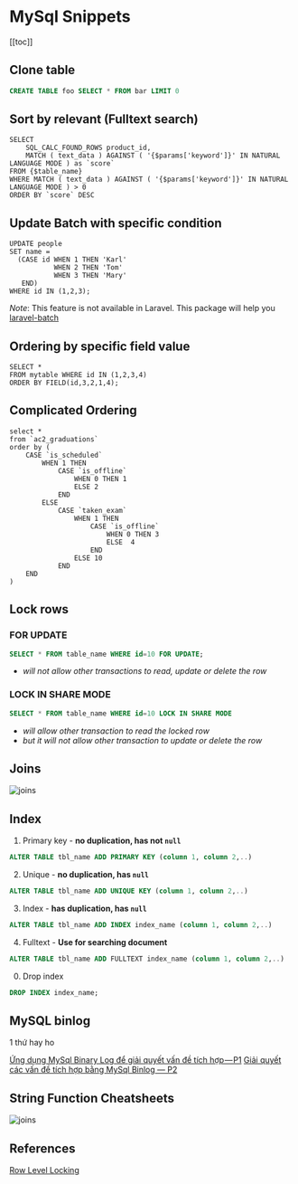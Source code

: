# MySql Snippets

[[toc]]

## Clone table 

```sql
CREATE TABLE foo SELECT * FROM bar LIMIT 0
```

## Sort by relevant (Fulltext search)

```sql{2,3,5}
SELECT 
    SQL_CALC_FOUND_ROWS product_id, 
    MATCH ( text_data ) AGAINST ( '{$params['keyword']}' IN NATURAL LANGUAGE MODE ) as `score`
FROM {$table_name} 
WHERE MATCH ( text_data ) AGAINST ( '{$params['keyword']}' IN NATURAL LANGUAGE MODE ) > 0
ORDER BY `score` DESC 
```

## Update Batch with specific condition

```sql{3-6}
UPDATE people 
SET name = 
  (CASE id WHEN 1 THEN 'Karl'
           WHEN 2 THEN 'Tom'
           WHEN 3 THEN 'Mary'
   END)
WHERE id IN (1,2,3);
```

*Note*: This feature is not available in Laravel. 
This package will help you [laravel-batch](https://packagist.org/packages/mavinoo/laravel-batch)



## Ordering by specific field value

```sql{3}
SELECT * 
FROM mytable WHERE id IN (1,2,3,4) 
ORDER BY FIELD(id,3,2,1,4); 
```

## Complicated Ordering

```sql{3-19}
select *
from `ac2_graduations` 
order by (
    CASE `is_scheduled`
        WHEN 1 THEN
            CASE `is_offline`
                WHEN 0 THEN 1
                ELSE 2
            END
        ELSE
            CASE `taken_exam`
                WHEN 1 THEN
                    CASE `is_offline`
                        WHEN 0 THEN 3
                        ELSE  4
                    END
                ELSE 10
            END
    END 
) 
```

## Lock rows


### FOR UPDATE

```sql
SELECT * FROM table_name WHERE id=10 FOR UPDATE;
```

- *will not allow other transactions to read, update or delete the row*

### LOCK IN SHARE MODE

```sql
SELECT * FROM table_name WHERE id=10 LOCK IN SHARE MODE
```

- *will allow other transaction to read the locked row*
- *but it will not allow other transaction to update or delete the row*

## Joins

![joins](@/images/sql/joins.jpg)

## Index 

1. Primary key - **no duplication, has not `null`**
```sql
ALTER TABLE tbl_name ADD PRIMARY KEY (column 1, column 2,..)
```

2. Unique  - **no duplication, has `null`**
```sql
ALTER TABLE tbl_name ADD UNIQUE KEY (column 1, column 2,..)
```

3. Index - **has duplication, has `null`**
```sql
ALTER TABLE tbl_name ADD INDEX index_name (column 1, column 2,..)
```

4. Fulltext - **Use for searching document**
```sql
ALTER TABLE tbl_name ADD FULLTEXT index_name (column 1, column 2,..)
```

0. Drop index
```sql
DROP INDEX index_name;
```

## MySQL binlog

1 thứ hay ho 

[Ứng dụng MySql Binary Log để giải quyết vấn đề tích hợp — P1](https://techtalk.vn/blog/posts/ung-dung-mysql-binary-log-de-giai-quyet-van-de-tich-hop-p1)
[Giải quyết các vấn đề tích hợp bằng MySql Binlog — P2](https://engineering.tiki.vn/gi%E1%BA%A3i-quy%E1%BA%BFt-c%C3%A1c-v%E1%BA%A5n-%C4%91%E1%BB%81-t%C3%ADch-h%E1%BB%A3p-b%E1%BA%B1ng-mysql-binlog-part-2-77483a572798)

## String Function Cheatsheets 

![joins](@/images/sql/mysql-string-funcs.png)

## References 
[Row Level Locking](https://riptutorial.com/mysql/example/24166/row-level-locking)